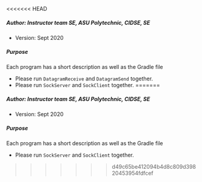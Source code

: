 <<<<<<< HEAD
##### Author: Instructor team SE, ASU Polytechnic, CIDSE, SE
* Version: Sept 2020

##### Purpose
Each program has a short description as well as the Gradle file
* Please run `DatagramReceive` and `DatagramSend` together.
* Please run `SockServer` and `SockClient` together.
=======
##### Author: Instructor team SE, ASU Polytechnic, CIDSE, SE
* Version: Sept 2020

##### Purpose
Each program has a short description as well as the Gradle file
* Please run `SockServer` and `SockClient` together.
>>>>>>> d49c65be412094b4d8c809d39820453954fdfcef
